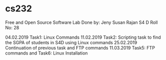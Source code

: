 # cs232
Free and Open Source Software Lab 
Done by:
        Jeny Susan Rajan
        S4 D
        Roll No: 28

04.02.2019      Task1: Linux Commands
11.02.2019      Task2: Scripting task to find the SGPA of students in S4D using Linux commands 
25.02.2019	Continuation of previous task and FTP commands
11.03.2019	Task5: FTP commands and Task6: Linux Installation
